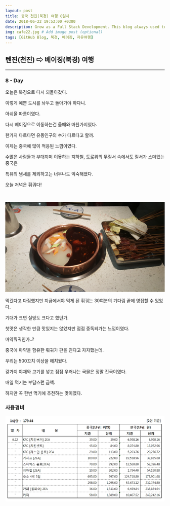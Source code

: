 ```yaml
---
layout: post
title: 중국 천진(북경) 여행 8일차
date: 2018-06-22 19:53:00 +0300
description: Grow as a Full Stack Development. This blog always used to keep learning knowledge.
img: cafe22.jpg # Add image post (optional)
tags: [GitHub Blog, 북경, 베이징, 자유여행]
---
```


## 텐진(천진) ⇨ 베이징(북경) 여행

---

### **8 - Day**

  오늘은 북경으로 다시 되돌아갔다.

  이렇게 예쁜 도시를 놔두고 돌아가야 하다니.

  아쉬울 따름이였다.

  다시 베이징으로 이동하는건 올때와 마찬가지였다.

  한가지 다르다면 유동인구의 수가 다르다고 할까.

  이제는 중국에 많이 적응된 느낌이였다.
  
  수많은 사람들과 부대끼며 이욯하는 지하철, 도로위의 무질서 속에서도 질서가 스며있는 중국은

  특유의 냄새를 제외하고는 너무나도 익숙해졌다.

  오늘 저녁은 훠궈다!
  
  <br>
  
  ![hwogwo](..\assets\img\trip\2018-06-22\hwogwo.jpg)

  먹겠다고 다짐했지만 지금에서야 먹게 된 훠궈는 30여분의 기다림 끝에 영접할 수 있었다.

  기대가 크면 실망도 크다고 했던가.

  첫맛은 생각한 만큼 맛있지는 않았지만 점점 중독되가는 느낌이였다.

  마약훠궈인가..?

  중국에 마약을 함유한 훠궈가 판을 친다고 자자했는데.

  우리는 500꼬치 이상을 해치웠다.

  갖가지 야채와 고기를 넣고 점점 우러나는 국물은 정말 진국이였다.

  매일 먹기는 부담스런 금액.

  하지만 꼭 한번 먹기에 추천하는 맛이였다.

### **사용경비**

  ![Used Money](..\assets\img\trip\2018-06-22\Used_Money.jpg)